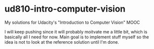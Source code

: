 # ud810-intro-computer-vision
My solutions for Udacity's "Introduction to Computer Vision" MOOC

I will keep pushing since it will probably moitvate me a little bit, which is basically all I need for now. 
Main goal is to implement stuff myself so the idea is not to look at the reference solution until I'm done.
